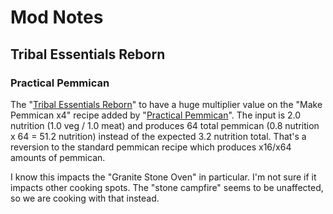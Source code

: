 # Mod Notes

## Tribal Essentials Reborn

### Practical Pemmican

The "[Tribal Essentials Reborn](https://steamcommunity.com/sharedfiles/filedetails/?id=2597790751)" to have a huge multiplier value on the "Make Pemmican x4" recipe added by "[Practical Pemmican](https://steamcommunity.com/sharedfiles/filedetails/?id=2761817611)".  The input is 2.0 nutrition (1.0 veg / 1.0 meat) and produces 64 total pemmican (0.8 nutrition x 64 = 51.2 nutrition) instead of the expected 3.2 nutrition total.  That's a reversion to the standard pemmican recipe which produces x16/x64 amounts of pemmican.

I know this impacts the "Granite Stone Oven" in particular.  I'm not sure if it impacts other cooking spots.  The "stone campfire" seems to be unaffected, so we are cooking with that instead.

